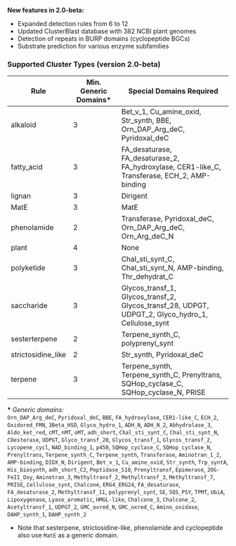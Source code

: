 **New features in 2.0-beta:**

- Expanded detection rules from 6 to 12
- Updated ClusterBlast database with 382 NCBI plant genomes
- Detection of repeats in BURP domains (cyclopeptide BGCs)
- Substrate prediction for various enzyme subfamilies

### Supported Cluster Types (version 2.0-beta)

| Rule               | Min. Generic Domains* | Special Domains Required                                          |
|--------------------|-----------------------|-------------------------------------------------------------------|
| alkaloid           | 3                     | Bet_v_1, Cu_amine_oxid, Str_synth, BBE, Orn_DAP_Arg_deC, Pyridoxal_deC |
| fatty_acid         | 3                     | FA_desaturase, FA_desaturase_2, FA_hydroxylase, CER1-like_C, Transferase, ECH_2, AMP-binding |
| lignan             | 3                     | Dirigent                                                         |
| MatE               | 3                     | MatE                                                              |
| phenolamide        | 2                     | Transferase, Pyridoxal_deC, Orn_DAP_Arg_deC, Orn_Arg_deC_N        |
| plant              | 4                     | None                                                              |
| polyketide         | 3                     | Chal_sti_synt_C, Chal_sti_synt_N, AMP-binding, Thr_dehydrat_C     |
| saccharide         | 3                     | Glycos_transf_1, Glycos_transf_2, Glycos_transf_28, UDPGT, UDPGT_2, Glyco_hydro_1, Cellulose_synt |
| sesterterpene      | 2                     | Terpene_synth_C, polyprenyl_synt                                  |
| strictosidine_like | 2                     | Str_synth, Pyridoxal_deC                                          |
| terpene            | 3                     | Terpene_synth, Terpene_synth_C, Prenyltrans, SQHop_cyclase_C, SQHop_cyclase_N, PRISE |

**\*** *Generic domains:*  
 `Orn_DAP_Arg_deC`, `Pyridoxal_deC`, `BBE`, `FA_hydroxylase`, `CER1-like_C`, `ECH_2`, `Oxidored_FMN`, `3Beta_HSD`, `Glyco_hydro_1`, `ADH_N`, `ADH_N_2`, `Abhydrolase_3`, `Aldo_ket_red`, `cMT`, `nMT`, `oMT`, `adh_short`, `Chal_sti_synt_C`, `Chal_sti_synt_N`, `COesterase`, `UDPGT`, `Glyco_transf_28`, `Glycos_transf_1`, `Glycos_transf_2`, `Lycopene_cycl`, `NAD_binding_1`, `p450`, `SQHop_cyclase_C`, `SQHop_cyclase_N`, `Prenyltrans`, `Terpene_synth_C`, `Terpene_synth`, `Transferase`, `Aminotran_1_2`, `AMP-binding`, `DIOX_N`, `Dirigent`, `Bet_v_1`, `Cu_amine_oxid`, `Str_synth`, `Trp_syntA`, `His_biosynth`, `adh_short_C2`, `Peptidase_S10`, `Prenyltransf`, `Epimerase`, `2OG-FeII_Oxy`, `Aminotran_3`, `Methyltransf_2`, `Methyltransf_3`, `Methyltransf_7`, `PRISE`, `Cellulose_synt`, `Chalcone`, `ERG4_ERG24`, `FA_desaturase`, `FA_desaturase_2`, `Methyltransf_11`, `polyprenyl_synt`, `SE`, `SQS_PSY`, `TPMT`, `UbiA`, `Lipoxygenase`, `Lyase_aromatic`, `HMGL-like`, `Chalcone_3`, `Chalcone_2`, `Acetyltransf_1`, `UDPGT_2`, `GMC_oxred_N`, `GMC_oxred_C`, `Amino_oxidase`, `DAHP_synth_1`, `DAHP_synth_2`

* Note that sesterpene, strictosidine-like, phenolamide and cyclopeptide also use `MatE` as a generic domain. 